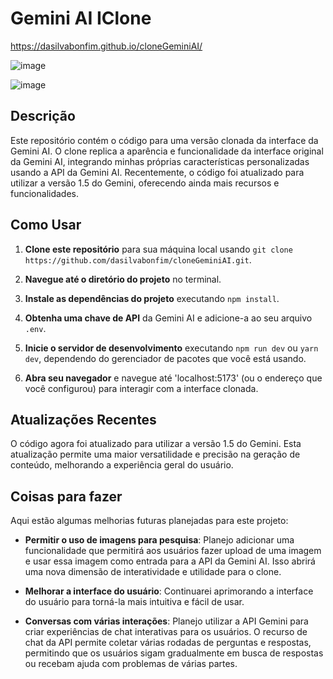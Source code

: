 # Gemini AI IClone

https://dasilvabonfim.github.io/cloneGeminiAI/

![image](https://github.com/dasilvabonfim/cloneGeminiAI/assets/112987011/e5ccab0c-a816-4a41-9f50-5b8c8c2b1b23)

![image](https://github.com/dasilvabonfim/cloneGeminiAI/assets/112987011/2a5835c4-8fb8-4911-96c6-dc0d6d89d71e)

## Descrição
Este repositório contém o código para uma versão clonada da interface da Gemini AI. O clone replica a aparência e funcionalidade da interface original da Gemini AI, integrando minhas próprias características personalizadas usando a API da Gemini AI. Recentemente, o código foi atualizado para utilizar a versão 1.5 do Gemini, oferecendo ainda mais recursos e funcionalidades.

## Como Usar

1. **Clone este repositório** para sua máquina local usando `git clone https://github.com/dasilvabonfim/cloneGeminiAI.git`.

2. **Navegue até o diretório do projeto** no terminal.

3. **Instale as dependências do projeto** executando `npm install`.

4. **Obtenha uma chave de API** da Gemini AI e adicione-a ao seu arquivo `.env`.

5. **Inicie o servidor de desenvolvimento** executando `npm run dev` ou `yarn dev`, dependendo do gerenciador de pacotes que você está usando.

6. **Abra seu navegador** e navegue até 'localhost:5173' (ou o endereço que você configurou) para interagir com a interface clonada.

## Atualizações Recentes
O código agora foi atualizado para utilizar a versão 1.5 do Gemini. Esta atualização permite uma maior versatilidade e precisão na geração de conteúdo, melhorando a experiência geral do usuário.

## Coisas para fazer

Aqui estão algumas melhorias futuras planejadas para este projeto:

- **Permitir o uso de imagens para pesquisa**: Planejo adicionar uma funcionalidade que permitirá aos usuários fazer upload de uma imagem e usar essa imagem como entrada para a API da Gemini AI. Isso abrirá uma nova dimensão de interatividade e utilidade para o clone.

- **Melhorar a interface do usuário**: Continuarei aprimorando a interface do usuário para torná-la mais intuitiva e fácil de usar.

- **Conversas com várias interações**: Planejo utilizar a API Gemini para criar experiências de chat interativas para os usuários. O recurso de chat da API permite coletar várias rodadas de perguntas e respostas, permitindo que os usuários sigam gradualmente em busca de respostas ou recebam ajuda com problemas de várias partes.

